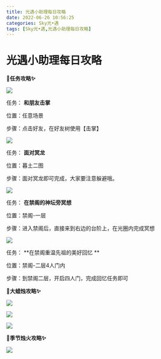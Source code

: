 ```yaml
---
title: 光遇小助理每日攻略
date: 2022-06-26 10:56:25
categories: Sky光•遇
tags: [Sky光•遇,光遇小助理每日攻略]
---
```

# 光遇小助理每日攻略
**🎉任务攻略✨**

![](https://ok.166.net/reunionpub/ds/kol/20220626/000833-h53k7re1z2.png)

任务： **和朋友击掌**

位置：任意场景

步骤：点击好友，在好友树使用【击掌】

![](https://ok.166.net/reunionpub/ds/kol/20220626/000902-qvjzmdb871.png)

任务： **面对冥龙**

位置：暮土二图

步骤：面对冥龙即可完成，大家要注意躲避哦。

![](https://ok.166.net/reunionpub/ds/kol/20220626/001445-dfl9nmkvj2.png)

任务： **在禁阁的神坛旁冥想**

位置：禁阁-一层

步骤：进入禁阁后，直接来到右边的台阶上，在光圈内完成冥想

![](https://ok.166.net/reunionpub/ds/kol/20220626/001810-yg5ktcbslw.png)

任务： **在禁阁重温先祖的美好回忆  **

位置：禁阁-二层4人门内

步骤：到禁阁二层，开启四人门，完成回忆任务即可

 **🎉大蜡烛攻略✨**

![](https://ok.166.net/reunionpub/ds/kol/20220626/000948-b054uew6c9.png)

![](https://ok.166.net/reunionpub/ds/kol/20220626/001028-oy3v6lfug7.png)

![](https://ok.166.net/reunionpub/ds/kol/20220626/001558-vd8zi27jst.png)

  

 **🎉季节烛火攻略✨**

![](https://ok.166.net/reunionpub/ds/kol/20220626/001628-6ij1bwu02y.png)

  

  

